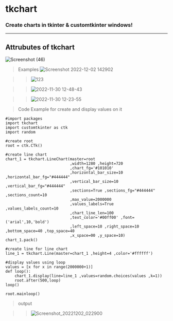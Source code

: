 # tkchart

### Create charts in tkinter & customtkinter windows!

<hr>


## Attrubutes of tkchart
![Screenshot (46)](https://user-images.githubusercontent.com/93121062/205255031-aefc7522-a8ba-44ee-b594-c5d2d7132c93.png)


> Examples
![Screenshot 2022-12-02 142902](https://user-images.githubusercontent.com/93121062/205255962-8904f155-5254-4b21-b0d1-9350bc14fd73.png)



>> ![123](https://user-images.githubusercontent.com/93121062/204732876-1d3f7526-93ea-4e5e-905b-b768020fd572.png)

>> ![2022-11-30 12-48-43](https://user-images.githubusercontent.com/93121062/204732953-440646dd-2ef6-4fbb-9da3-640d72faa799.gif)


>> ![2022-11-30 12-23-55](https://user-images.githubusercontent.com/93121062/204729605-44027b37-c9f5-4588-a316-1205e5917ae2.gif)




> Code Example for create and display values on it

```
#import packages
import tkchart
import customtkinter as ctk
import random

#create root 
root = ctk.CTk()

#create line chart
chart_1 = tkchart.LineChart(master=root 
                            ,width=1280 ,height=720 
                            ,chart_fg='#101010'
                            ,horizontal_bar_size=10 ,horizontal_bar_fg="#444444"
                            ,vertical_bar_size=10 ,vertical_bar_fg="#444444"
                            ,sections=True ,sections_fg="#444444" ,sections_count=10 
                            ,max_value=2000000 
                            ,values_labels=True ,values_labels_count=10
                            ,chart_line_len=100
                            ,text_color='#00ff00' ,font=('arial',10,'bold') 
                            ,left_space=10 ,right_space=10 ,bottom_space=40 ,top_space=40
                            ,x_space=00 ,y_space=10)
chart_1.pack()

#create line for line chart
line_1 = tkchart.Line(master=chart_1 ,height=4 ,color='#ffffff')

#display values using loop
values = [x for x in range(2000000+1)]
def loop():
    chart_1.display(line=line_1 ,values=random.choices(values ,k=1))
    root.after(500,loop)
loop()

root.mainloop()
```

> output

>> ![Screenshot_20221202_022900](https://user-images.githubusercontent.com/93121062/205256131-3c806073-225b-4c4a-971d-35b86fc26a29.png)
